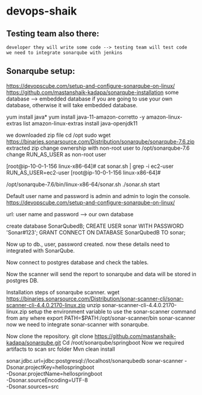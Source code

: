 # devops-shaik
 
Testing team also there:
------------------------
	developer they will write some code --> testing team will test code
	we need to integrate sonarqube with jenkins

Sonarqube setup:
----------------
https://devopscube.com/setup-and-configure-sonarqube-on-linux/
https://github.com/mastanshaik-kadapa/sonarqube-installation
	some database --> embedded database
if you are going to use your own database, otherwise  it will take embedded database.
	
yum install java* 
yum install java-11-amazon-corretto -y
amazon-linux-extras list
amazon-linux-extras install java-openjdk11

we downloaded zip file
cd /opt sudo wget https://binaries.sonarsource.com/Distribution/sonarqube/sonarqube-7.6.zip
extracted zip
 change ownership with non-root user to /opt/sonarqube-7.6
change RUN_AS_USER as non-root user

[root@ip-10-0-1-156 linux-x86-64]# cat sonar.sh | grep -i ec2-user
RUN_AS_USER=ec2-user
[root@ip-10-0-1-156 linux-x86-64]#
 

/opt/sonarqube-7.6/bin/linux-x86-64/sonar.sh
./sonar.sh start

Default user name and password is admin and admin to login the console.
 https://devopscube.com/setup-and-configure-sonarqube-on-linux/


url: user name and password --> our own database

create database SonarQubedB;
CREATE USER sonar WITH PASSWORD 'Sonar#123';
GRANT CONNECT ON DATABASE SonarQubedB TO sonar;

Now up to db., user, password created. now these details need to integrated with SonarQube.
 

Now connect to postgres database and check the tables.

 
Now the scanner will send the report to sonarqube and data will be stored in postgres DB.

Installation steps of sonarqube scanner.
wget https://binaries.sonarsource.com/Distribution/sonar-scanner-cli/sonar-scanner-cli-4.4.0.2170-linux.zip
unzip sonar-scanner-cli-4.4.0.2170-linux.zip
setup the environment variable to use the sonar-scanner command from any where
export PATH=$PATH:/opt/sonar-scanner/bin
sonar-scanner
now we need to integrate sonar-scanner with sonarqube.
 

Now clone the repository.
git clone https://github.com/mastanshaik-kadapa/sonarqube.git
Cd /root/sonarqube/springboot
Now we required artifacts to scan src folder
Mvn clean install



sonar.jdbc.url=jdbc:postgresql://localhost/sonarqubedb
sonar-scanner -Dsonar.projectKey=hellospringboot \
-Dsonar.projectName=hellospringboot \
-Dsonar.sourceEncoding=UTF-8 \
-Dsonar.sources=src
 
